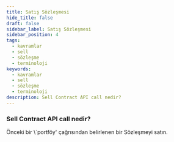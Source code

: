 ```yaml
---
title: Satış Sözleşmesi
hide_title: false
draft: false
sidebar_label: Satış Sözleşmesi
sidebar_position: 4
tags:
  - kavramlar
  - sell
  - sözleşme
  - terminoloji
keywords:
  - kavramlar
  - sell
  - sözleşme
  - terminoloji
description: Sell Contract API call nedir?
---
```


### Sell Contract API call nedir?

Önceki bir \\`portföy' çağrısından belirlenen bir Sözleşmeyi satın.
